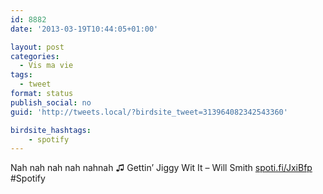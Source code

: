 ```yaml
---
id: 8882
date: '2013-03-19T10:44:05+01:00'

layout: post
categories:
  - Vis ma vie
tags:
  - tweet
format: status
publish_social: no
guid: 'http://tweets.local/?birdsite_tweet=313964082342543360'

birdsite_hashtags:
    - spotify
---
```


Nah nah nah nah nahnah ♫ Gettin’ Jiggy Wit It – Will Smith [spoti.fi/JxiBfp](http://spoti.fi/JxiBfp) #Spotify